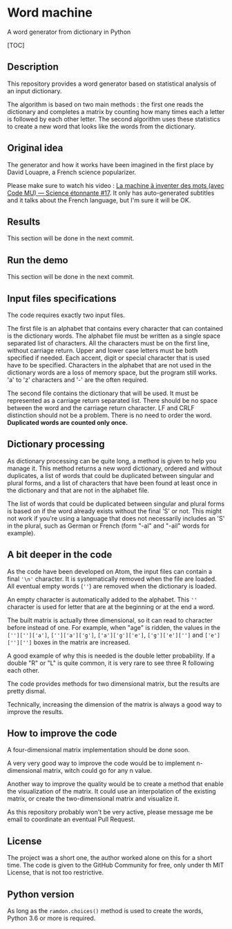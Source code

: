 # Word machine
A word generator from dictionary in Python

[TOC]

## Description

This repository provides a word generator based on statistical analysis of an input dictionary. 

The algorithm is based on two main methods : the first one reads the dictionary and completes a matrix by counting how many times each a letter is followed by each other letter. The second algorithm uses these statistics to create a new word that looks like the words from the dictionary.

## Original idea

The generator and how it works have been imagined in the first place by David Louapre, a French science popularizer. 

Please make sure to watch his video : [La machine à inventer des mots (avec Code MU) — Science étonnante #17](https://www.youtube.com/watch?v=YsR7r2378j0). It only has auto-generated subtitles and it talks about the French language, but I'm sure it will be OK.

## Results

This section will be done in the next commit.

## Run the demo

This section will be done in the next commit.

## Input files specifications

The code requires exactly two input files.

The first file is an alphabet that contains every character that can contained is the dictionary words. The alphabet file must be written as a single space separated list of characters. All the characters must be on the first line, without carriage return. Upper and lower case letters must be both specified if needed. Each accent, digit or special character that is used have to be specified. Characters in the alphabet that are not used in the dictionary words are a loss of memory space, but the program still works. 'a' to 'z' characters and '-' are the often required. 

The second file contains the dictionary that will be used. It must be represented as a carriage return separated list. There should be no space between the word and the carriage return character. LF and CRLF distinction should not be a problem. There is no need to order the word. **Duplicated words are counted only once.** 

## Dictionary processing

As dictionary processing can be quite long, a method is given to help you manage it. This method returns a new word dictionary, ordered and without duplicates, a list of words that could be duplicated between singular and plural forms, and a list of characters that have been found at least once in the dictionary and that are not in the alphabet file.

The list of words that could be duplicated between singular and plural forms is based on if the word already exists without the final 'S' or not. This might not work if you're using a language that does not necessarily includes an 'S' in the plural, such as German or French (form "-al" and "-ail" words for example).

## A bit deeper in the code

As the code have been developed on Atom, the input files can contain a final `'\n'` character. It is systematically removed when the file are loaded. All eventual empty words (`''`) are removed when the dictionary is loaded.

An empty character is automatically added to the alphabet. This `''` character is used for letter that are at the beginning or at the end a word.

The built matrix is actually three dimensional, so it can read to character before instead of one. For example, when "age" is ridden, the values in the `['']['']['a']`, `['']['a']['g']`, `['a']['g']['e']`, `['g']['e']['']` and `['e']['']['']` boxes in the matrix are increased. 

A good example of why this is needed is the double letter probability. If a double "R" or "L" is quite common, it is very rare to see three R following each other. 

The code provides methods for two dimensional matrix, but the results are pretty dismal. 

Technically, increasing the dimension of the matrix is always a good way to improve the results.

## How to improve the code

A four-dimensional matrix implementation should be done soon.

A very very good way to improve the code would be to implement n-dimensional matrix, witch could go for any n value.

Another way to improve the quality would be to create a method that enable the visualization of the matrix. It could use an interpolation of the existing matrix, or create the two-dimensional matrix and visualize it.

As this repository probably won't be very active, please message me be email to coordinate an eventual Pull Request.

## License

The project was a short one, the author worked alone on this for a short time. The code is given to the GitHub Community for free, only under th MIT License, that is not too restrictive.

## Python version

As long as the `ramdon.choices()` method is used to create the words, Python 3.6 or more is required. 



